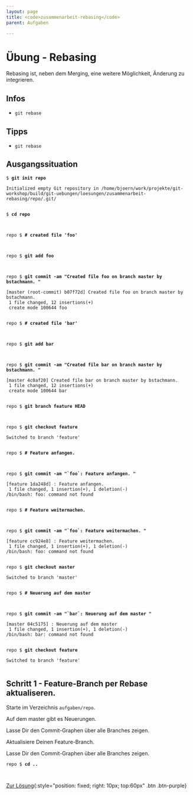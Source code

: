 ```yaml
---
layout: page
title: <code>zusammenarbeit-rebasing</code>
parent: Aufgaben

---
```

# Übung - Rebasing



Rebasing ist, neben dem Merging, eine weitere Möglichkeit,
Änderung zu integrieren.

## Infos

* `git rebase` 

## Tipps

* `git rebase`
  
## Ausgangssituation



<pre><code>$ <b>git init repo </b><br><br>Initialized empty Git repository in /home/bjoern/work/projekte/git-workshop/build/git-uebungen/loesungen/zusammenarbeit-rebasing/repo/.git/<br><br></code></pre>



<pre><code>$ <b>cd repo</b><br><br><br></code></pre>



<pre><code>repo $ <b># created file 'foo'</b><br><br><br></code></pre>



<pre><code>repo $ <b>git add foo</b><br><br><br></code></pre>



<pre><code>repo $ <b>git commit -am &quot;Created file foo on branch master by bstachmann. &quot;</b><br><br>[master (root-commit) b07f72d] Created file foo on branch master by bstachmann.<br> 1 file changed, 12 insertions(+)<br> create mode 100644 foo<br><br></code></pre>



<pre><code>repo $ <b># created file 'bar'</b><br><br><br></code></pre>



<pre><code>repo $ <b>git add bar</b><br><br><br></code></pre>



<pre><code>repo $ <b>git commit -am &quot;Created file bar on branch master by bstachmann. &quot;</b><br><br>[master 4c0af20] Created file bar on branch master by bstachmann.<br> 1 file changed, 12 insertions(+)<br> create mode 100644 bar<br><br></code></pre>



<pre><code>repo $ <b>git branch feature HEAD</b><br><br><br></code></pre>



<pre><code>repo $ <b>git checkout feature</b><br><br>Switched to branch 'feature'<br><br></code></pre>



<pre><code>repo $ <b># Feature anfangen.</b><br><br><br></code></pre>



<pre><code>repo $ <b>git commit -am &quot;`foo`: Feature anfangen. &quot;</b><br><br>[feature 1da248d] : Feature anfangen.<br> 1 file changed, 1 insertion(+), 1 deletion(-)<br>/bin/bash: foo: command not found<br><br></code></pre>



<pre><code>repo $ <b># Feature weitermachen.</b><br><br><br></code></pre>



<pre><code>repo $ <b>git commit -am &quot;`foo`: Feature weitermachen. &quot;</b><br><br>[feature cc924e8] : Feature weitermachen.<br> 1 file changed, 1 insertion(+), 1 deletion(-)<br>/bin/bash: foo: command not found<br><br></code></pre>



<pre><code>repo $ <b>git checkout master</b><br><br>Switched to branch 'master'<br><br></code></pre>



<pre><code>repo $ <b># Neuerung auf dem master</b><br><br><br></code></pre>



<pre><code>repo $ <b>git commit -am &quot;`bar`: Neuerung auf dem master &quot;</b><br><br>[master 04c5175] : Neuerung auf dem master<br> 1 file changed, 1 insertion(+), 1 deletion(-)<br>/bin/bash: bar: command not found<br><br></code></pre>



<pre><code>repo $ <b>git checkout feature</b><br><br>Switched to branch 'feature'<br><br></code></pre>


## Schritt 1 - Feature-Branch per Rebase aktualiseren.

Starte im Verzeichnis `aufgaben/repo`.

Auf dem master gibt es Neuerungen.

Lasse Dir den Commit-Graphen über alle Branches zeigen.

Aktualisiere Deinen Feature-Branch.

Lasse Dir den Commit-Graphen über alle Branches zeigen.


<pre><code>repo $ <b>cd ..</b><br><br><br></code></pre>


[Zur Lösung](loesung-zusammenarbeit-rebasing.md){:style="position: fixed; right: 10px; top:60px" .btn .btn-purple}

